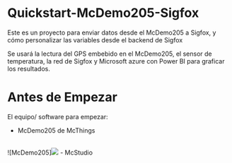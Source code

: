# Quickstart-McDemo205-Sigfox
Este es un proyecto para enviar datos desde el McDemo205 a Sigfox, y cómo personalizar las variables desde el backend de Sigfox

Se usará la lectura del GPS embebido en el McDemo205, el sensor de temperatura, la red de Sigfox y Microsoft azure con Power BI para graficar los resultados.

# Antes de Empezar
El equipo/ software para empezar:
- McDemo205 de McThings
<br>
![McDemo205]<img src="https://github.com/Iotnet/Quickstart-McDemo205-Sigfox/blob/master/Images/McDemo205.jpg"/>
- McStudio 
